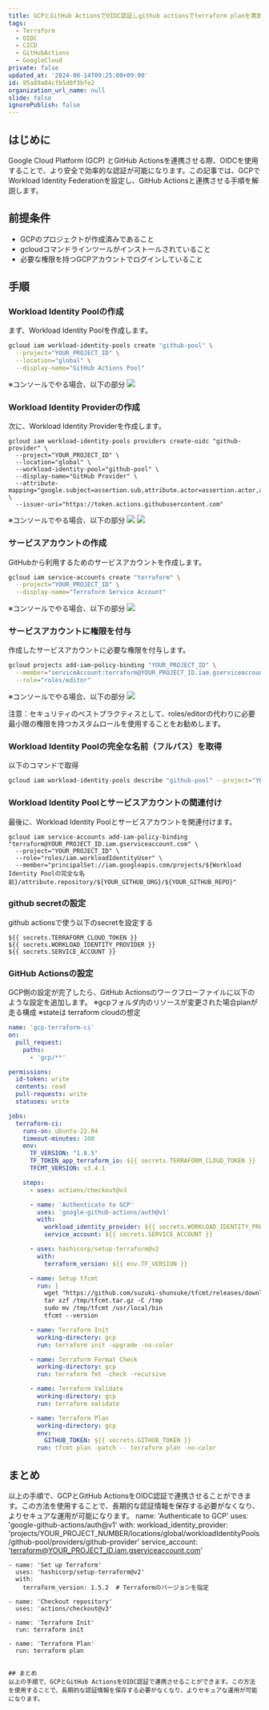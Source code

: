 ```yaml
---
title: GCPとGitHub ActionsでOIDC認証しgithub actionsでterraform planを実施する
tags:
  - Terraform
  - OIDC
  - CICD
  - GitHubActions
  - GoogleCloud
private: false
updated_at: '2024-08-14T09:25:00+09:00'
id: 95a89a04cfb5d0f3bfe2
organization_url_name: null
slide: false
ignorePublish: false
---
```

## はじめに

Google Cloud Platform (GCP) とGitHub Actionsを連携させる際、OIDCを使用することで、より安全で効率的な認証が可能になります。この記事では、GCPでWorkload Identity Federationを設定し、GitHub Actionsと連携させる手順を解説します。

## 前提条件

- GCPのプロジェクトが作成済みであること
- gcloudコマンドラインツールがインストールされていること
- 必要な権限を持つGCPアカウントでログインしていること

## 手順

### Workload Identity Poolの作成

まず、Workload Identity Poolを作成します。

```bash
gcloud iam workload-identity-pools create "github-pool" \
  --project="YOUR_PROJECT_ID" \
  --location="global" \
  --display-name="GitHub Actions Pool"
```

※コンソールでやる場合、以下の部分
![](https://storage.googleapis.com/zenn-user-upload/cb62d81ceed2-20240813.png)

### Workload Identity Providerの作成

次に、Workload Identity Providerを作成します。
```
gcloud iam workload-identity-pools providers create-oidc "github-provider" \
  --project="YOUR_PROJECT_ID" \
  --location="global" \
  --workload-identity-pool="github-pool" \
  --display-name="GitHub Provider" \
  --attribute-mapping="google.subject=assertion.sub,attribute.actor=assertion.actor,attribute.repository=assertion.repository" \
  --issuer-uri="https://token.actions.githubusercontent.com"
```

※コンソールでやる場合、以下の部分
![](https://storage.googleapis.com/zenn-user-upload/8c57bdc833df-20240813.png)
![](https://storage.googleapis.com/zenn-user-upload/fb19a23b1ebc-20240813.png)

### サービスアカウントの作成

GitHubから利用するためのサービスアカウントを作成します。
```bash
gcloud iam service-accounts create "terraform" \
  --project="YOUR_PROJECT_ID" \
  --display-name="Terraform Service Account"
```

※コンソールでやる場合、以下の部分
![](https://storage.googleapis.com/zenn-user-upload/2636b7773657-20240813.png)

### サービスアカウントに権限を付与
作成したサービスアカウントに必要な権限を付与します。
```bash
gcloud projects add-iam-policy-binding "YOUR_PROJECT_ID" \
  --member="serviceAccount:terraform@YOUR_PROJECT_ID.iam.gserviceaccount.com" \
  --role="roles/editor"
```

※コンソールでやる場合、以下の部分
![](https://storage.googleapis.com/zenn-user-upload/0d0757646ea4-20240813.png)

注意：セキュリティのベストプラクティスとして、roles/editorの代わりに必要最小限の権限を持つカスタムロールを使用することをお勧めします。

### Workload Identity Poolの完全な名前（フルパス）を取得
以下のコマンドで取得

```bash
gcloud iam workload-identity-pools describe "github-pool" --project="YOUR_PROJECT_ID" --location="global" --format="value(name)"
```

### Workload Identity Poolとサービスアカウントの関連付け
最後に、Workload Identity Poolとサービスアカウントを関連付けます。
```
gcloud iam service-accounts add-iam-policy-binding "terraform@YOUR_PROJECT_ID.iam.gserviceaccount.com" \
  --project="YOUR_PROJECT_ID" \
  --role="roles/iam.workloadIdentityUser" \
  --member="principalSet://iam.googleapis.com/projects/${Workload Identity Poolの完全な名前}/attribute.repository/${YOUR_GITHUB_ORG}/${YOUR_GITHUB_REPO}"
```

### github secretの設定
github actionsで使う以下のsecretを設定する

```
${{ secrets.TERRAFORM_CLOUD_TOKEN }}
${{ secrets.WORKLOAD_IDENTITY_PROVIDER }}
${{ secrets.SERVICE_ACCOUNT }}
```

### GitHub Actionsの設定
GCP側の設定が完了したら、GitHub Actionsのワークフローファイルに以下のような設定を追加します。
※gcpフォルダ内のリソースが変更された場合planが走る構成
※stateは terraform cloudの想定
```yaml
name: 'gcp-terraform-ci'
on:
  pull_request:
    paths:
      - 'gcp/**'

permissions:
  id-token: write
  contents: read
  pull-requests: write
  statuses: write

jobs:
  terraform-ci:
    runs-on: ubuntu-22.04
    timeout-minutes: 100
    env:
      TF_VERSION: "1.8.5"
      TF_TOKEN_app_terraform_io: ${{ secrets.TERRAFORM_CLOUD_TOKEN }}
      TFCMT_VERSION: v3.4.1

    steps:
      - uses: actions/checkout@v3

      - name: 'Authenticate to GCP'
        uses: 'google-github-actions/auth@v1'
        with:
          workload_identity_provider: ${{ secrets.WORKLOAD_IDENTITY_PROVIDER }}
          service_account: ${{ secrets.SERVICE_ACCOUNT }}

      - uses: hashicorp/setup-terraform@v2
        with:
          terraform_version: ${{ env.TF_VERSION }}

      - name: Setup tfcmt
        run: |
          wget "https://github.com/suzuki-shunsuke/tfcmt/releases/download/${{ env.TFCMT_VERSION }}/tfcmt_linux_amd64.tar.gz" -O /tmp/tfcmt.tar.gz
          tar xzf /tmp/tfcmt.tar.gz -C /tmp
          sudo mv /tmp/tfcmt /usr/local/bin
          tfcmt --version

      - name: Terraform Init
        working-directory: gcp
        run: terraform init -upgrade -no-color

      - name: Terraform Format Check
        working-directory: gcp
        run: terraform fmt -check -recursive

      - name: Terraform Validate
        working-directory: gcp
        run: terraform validate

      - name: Terraform Plan
        working-directory: gcp
        env:
          GITHUB_TOKEN: ${{ secrets.GITHUB_TOKEN }}
        run: tfcmt plan -patch -- terraform plan -no-color
```

## まとめ
以上の手順で、GCPとGitHub ActionsをOIDC認証で連携させることができます。この方法を使用することで、長期的な認証情報を保存する必要がなくなり、よりセキュアな運用が可能になります。
      name: 'Authenticate to GCP'
      uses: 'google-github-actions/auth@v1'
      with:
        workload_identity_provider: 'projects/YOUR_PROJECT_NUMBER/locations/global/workloadIdentityPools/github-pool/providers/github-provider'
        service_account: 'terraform@YOUR_PROJECT_ID.iam.gserviceaccount.com'

    - name: 'Set up Terraform'
      uses: 'hashicorp/setup-terraform@v2'
      with:
        terraform_version: 1.5.2  # Terraformのバージョンを指定

    - name: 'Checkout repository'
      uses: 'actions/checkout@v3'

    - name: 'Terraform Init'
      run: terraform init

    - name: 'Terraform Plan'
      run: terraform plan
```

## まとめ
以上の手順で、GCPとGitHub ActionsをOIDC認証で連携させることができます。この方法を使用することで、長期的な認証情報を保存する必要がなくなり、よりセキュアな運用が可能になります。
